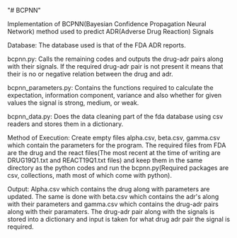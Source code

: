 "# BCPNN" 

Implementation of BCPNN(Bayesian Confidence Propagation Neural Network) method used to predict ADR(Adverse Drug Reaction) Signals

Database: The database used is that of the FDA ADR reports.

bcpnn.py: Calls the remaining codes and outputs the drug-adr pairs along with their signals. If the required drug-adr pair is not present it means that their is no or negative relation between the drug and adr.

bcpnn_parameters.py: Contains the functions required to calculate the expectation, information component, variance and also whether for given values the signal is strong, medium, or weak.

bcpnn_data.py: Does the data cleaning part of the fda database using csv readers and stores them in a dictionary.

Method of Execution: Create empty files alpha.csv, beta.csv, gamma.csv which contain the parameters for the program. The required files from FDA are the drug and the react files(The most recent at the time of writing are DRUG19Q1.txt and REACT19Q1.txt files) and keep them in the same directory as the python codes and run the bcpnn.py(Required packages are csv, collections, math most of which come with python).

Output: Alpha.csv which contains the drug along with parameters are updated. The same is done with beta.csv which contains the adr's along with their parameters and gamma.csv which contains the drug-adr pairs along with their paramaters. The drug-adr pair along with the signals is stored into a dictionary and input is taken for what drug adr pair the signal is required.
